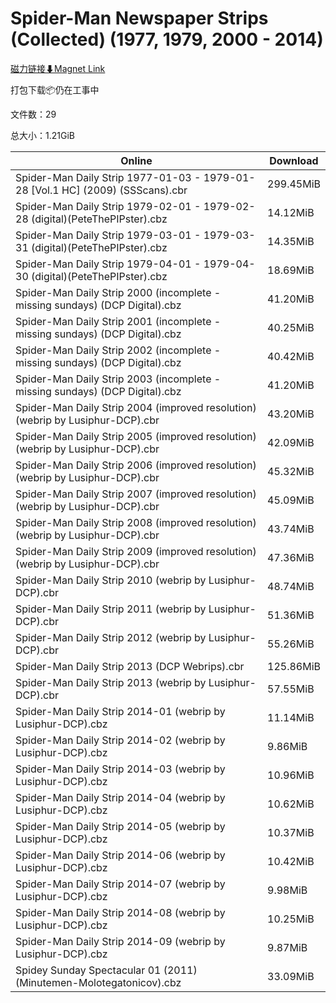 # Spider-Man Newspaper Strips (Collected) (1977, 1979, 2000 - 2014)

[磁力链接⬇Magnet Link](magnet:?xt=urn:btih:ecaf9c4a7742f7efb1909703cf4e00961cab76b7&dn=Spider-Man%20Newspaper%20Strips%20%28Collected%29%20%281977%2C%201979%2C%202000%20-%202014%29)

打包下载📦仍在工事中

文件数：29

总大小：1.21GiB

Online | Download
--- | ---
Spider-Man Daily Strip 1977-01-03 - 1979-01-28 \[Vol.1 HC\] (2009) (SSScans).cbr | 299.45MiB
Spider-Man Daily Strip 1979-02-01 - 1979-02-28 (digital)(PeteThePIPster).cbz | 14.12MiB
Spider-Man Daily Strip 1979-03-01 - 1979-03-31 (digital)(PeteThePIPster).cbz | 14.35MiB
Spider-Man Daily Strip 1979-04-01 - 1979-04-30 (digital)(PeteThePIPster).cbz | 18.69MiB
Spider-Man Daily Strip 2000 (incomplete - missing sundays) (DCP Digital).cbz | 41.20MiB
Spider-Man Daily Strip 2001 (incomplete - missing sundays) (DCP Digital).cbz | 40.25MiB
Spider-Man Daily Strip 2002 (incomplete - missing sundays) (DCP Digital).cbz | 40.42MiB
Spider-Man Daily Strip 2003 (incomplete - missing sundays) (DCP Digital).cbz | 41.20MiB
Spider-Man Daily Strip 2004 (improved resolution) (webrip by Lusiphur-DCP).cbr | 43.20MiB
Spider-Man Daily Strip 2005 (improved resolution) (webrip by Lusiphur-DCP).cbr | 42.09MiB
Spider-Man Daily Strip 2006 (improved resolution) (webrip by Lusiphur-DCP).cbr | 45.32MiB
Spider-Man Daily Strip 2007 (improved resolution) (webrip by Lusiphur-DCP).cbr | 45.09MiB
Spider-Man Daily Strip 2008 (improved resolution) (webrip by Lusiphur-DCP).cbr | 43.74MiB
Spider-Man Daily Strip 2009 (improved resolution) (webrip by Lusiphur-DCP).cbr | 47.36MiB
Spider-Man Daily Strip 2010 (webrip by Lusiphur-DCP).cbr | 48.74MiB
Spider-Man Daily Strip 2011 (webrip by Lusiphur-DCP).cbr | 51.36MiB
Spider-Man Daily Strip 2012 (webrip by Lusiphur-DCP).cbr | 55.26MiB
Spider-Man Daily Strip 2013 (DCP Webrips).cbr | 125.86MiB
Spider-Man Daily Strip 2013 (webrip by Lusiphur-DCP).cbr | 57.55MiB
Spider-Man Daily Strip 2014-01 (webrip by Lusiphur-DCP).cbz | 11.14MiB
Spider-Man Daily Strip 2014-02 (webrip by Lusiphur-DCP).cbz | 9.86MiB
Spider-Man Daily Strip 2014-03 (webrip by Lusiphur-DCP).cbz | 10.96MiB
Spider-Man Daily Strip 2014-04 (webrip by Lusiphur-DCP).cbz | 10.62MiB
Spider-Man Daily Strip 2014-05 (webrip by Lusiphur-DCP).cbz | 10.37MiB
Spider-Man Daily Strip 2014-06 (webrip by Lusiphur-DCP).cbz | 10.42MiB
Spider-Man Daily Strip 2014-07 (webrip by Lusiphur-DCP).cbz | 9.98MiB
Spider-Man Daily Strip 2014-08 (webrip by Lusiphur-DCP).cbz | 10.25MiB
Spider-Man Daily Strip 2014-09 (webrip by Lusiphur-DCP).cbz | 9.87MiB
Spidey Sunday Spectacular 01 (2011) (Minutemen-Molotegatonicov).cbz | 33.09MiB